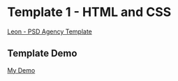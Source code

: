 # Template 1 - HTML and CSS

[Leon - PSD Agency Template](https://www.graphberry.com/item/leon-psd-agency-template?ref=similar)

## Template Demo

[My Demo](https://rozzh.github.io/z-template-1/)
